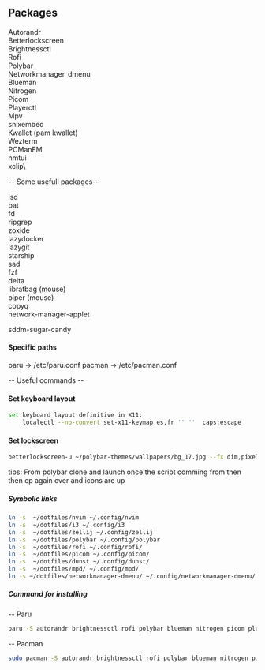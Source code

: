 ## Packages
Autorandr\
Betterlockscreen\
Brightnessctl\
Rofi\
Polybar\
Networkmanager_dmenu\
Blueman\
Nitrogen\
Picom\
Playerctl\
Mpv\
snixembed\
Kwallet (pam kwallet)\
Wezterm\
PCManFM\
nmtui\
xclip\


-- Some usefull packages--

lsd\
bat\
fd\
ripgrep\
zoxide\
lazydocker\
lazygit\
starship\
sad\
fzf\
delta\
libratbag (mouse)\
piper (mouse)\
copyq\
network-manager-applet


sddm-sugar-candy

#### Specific paths
paru -> /etc/paru.conf
pacman -> /etc/pacman.conf



-- Useful commands --

#### Set keyboard layout
```sh 
set keyboard layout definitive in X11:
    localectl --no-convert set-x11-keymap es,fr '' ''  caps:escape
```

#### Set lockscreen
```sh
betterlockscreen-u ~/polybar-themes/wallpapers/bg_17.jpg --fx dim,pixel
```


tips: From polybar clone and launch once the script comming from then then cp again over and icons are up

##### Symbolic links
```sh
ln -s  ~/dotfiles/nvim ~/.config/nvim
ln -s  ~/dotfiles/i3 ~/.config/i3
ln -s  ~/dotfiles/zellij ~/.config/zellij
ln -s  ~/dotfiles/polybar ~/.config/polybar
ln -s  ~/dotfiles/rofi ~/.config/rofi/
ln -s  ~/dotfiles/picom ~/.config/picom/
ln -s  ~/dotfiles/dunst ~/.config/dunst/
ln -s  ~/dotfiles/mpd/ ~/.config/mpd/
ln -s ~/dotfiles/networkmanager-dmenu/ ~/.config/networkmanager-dmenu/
```

##### Command for installing

-- Paru
```sh
paru -S autorandr brightnessctl rofi polybar blueman nitrogen picom playerctl mpv snixembed kwallet-pam wezterm pcmanfm nmtui xclip lsd bat fd ripgrep zoxide lazydocker lazygit starship sad fzf delta libratbag piper copyq network-manager-applet bob docker sddm-sugar-candy kwalletmanager 1password discord firefox spectacle spotify pavucontrol arandr microsoft-edge-stable-bin surrealist rustup go gcc cmake meld nvidia xournal onlyoffice-bin ttf-jetbrains-mono-nerd ttf-fira-code-nerd ttf-ms-fonts wine peek noto-fonts-emoji sane sane-airscan xsane cups 
```


-- Pacman
```sh
sudo pacman -S autorandr brightnessctl rofi polybar blueman nitrogen picom playerctl mpv kwallet-pam wezterm pcmanfm xclip lsd batcmdfd ripgrep zoxide lazygit starship sad fzf libratbag piper copyq network-manager-applet bob docker kwalletmanager discord firefox spectacle pavucontrol arandr rustup go gcc cmake meld nvidia xournal wine
```
